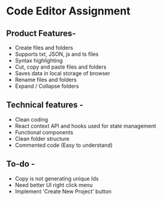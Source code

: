 # Code Editor Assignment

## Product Features-

- Create files and folders
- Supports txt, JSON, js and ts files
- Syntax highlighting
- Cut, copy and paste files and folders
- Saves data in local storage of browser
- Rename files and folders
- Expand / Collapse folders

## Technical features -

- Clean coding
- React context API and hooks used for state management
- Functional components
- Clean folder structure
- Commented code (Easy to understand)

## To-do -

- Copy is not generating unique Ids
- Need better UI right click menu
- Implement 'Create New Project' button
